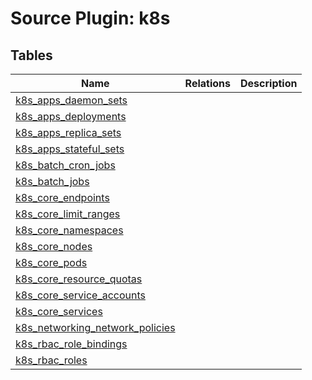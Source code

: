 # Source Plugin: k8s
## Tables
| Name          | Relations | Description   |
| ------------- | --------- | ------------- |
| [k8s_apps_daemon_sets](k8s_apps_daemon_sets.md)| | |
| [k8s_apps_deployments](k8s_apps_deployments.md)| | |
| [k8s_apps_replica_sets](k8s_apps_replica_sets.md)| | |
| [k8s_apps_stateful_sets](k8s_apps_stateful_sets.md)| | |
| [k8s_batch_cron_jobs](k8s_batch_cron_jobs.md)| | |
| [k8s_batch_jobs](k8s_batch_jobs.md)| | |
| [k8s_core_endpoints](k8s_core_endpoints.md)| | |
| [k8s_core_limit_ranges](k8s_core_limit_ranges.md)| | |
| [k8s_core_namespaces](k8s_core_namespaces.md)| | |
| [k8s_core_nodes](k8s_core_nodes.md)| | |
| [k8s_core_pods](k8s_core_pods.md)| | |
| [k8s_core_resource_quotas](k8s_core_resource_quotas.md)| | |
| [k8s_core_service_accounts](k8s_core_service_accounts.md)| | |
| [k8s_core_services](k8s_core_services.md)| | |
| [k8s_networking_network_policies](k8s_networking_network_policies.md)| | |
| [k8s_rbac_role_bindings](k8s_rbac_role_bindings.md)| | |
| [k8s_rbac_roles](k8s_rbac_roles.md)| | |